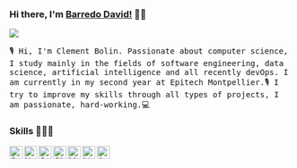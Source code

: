 ### Hi there, I'm [Barredo David!](https://github.com/ClementBolin) 👋🏽
<a href="https://www.linkedin.com/in/clement-bolin-a327ba198/?locale=en_US" target="_blank"><img src="https://img.shields.io/badge/linkedin-%230077B5.svg?&style=for-the-badge&logo=linkedin&logoColor=white"/></a>

<p aling="left"><samp>
🎙 Hi, I'm Clement Bolin. Passionate about computer science, I study mainly in the fields of software engineering, data science, artificial intelligence and all recently devOps. I am currently in my second year at Epitech Montpellier.🎙 I try to improve my skills through all types of projects, I am passionate, hard-working.💻
</samp></p>

### Skills 🧑🏾‍💻

<img align="left" alt="C++" width="23px" src="https://upload.wikimedia.org/wikipedia/commons/thumb/1/18/ISO_C%2B%2B_Logo.svg/612px-ISO_C%2B%2B_Logo.svg.png" />
<img align="left" alt="HTML" width="23px" src="https://www.vectorlogo.zone/logos/w3_html5/w3_html5-icon.svg" />
<img align="left" alt="CSS" width="23px" src="https://cdn.jsdelivr.net/npm/simple-icons@3.2.0/icons/css3.svg" />
<img align="left" alt="GitHub" width="23px" src="https://cdn.jsdelivr.net/npm/simple-icons@3.2.0/icons/github.svg" />
<img align="left" alt="MySQL" width="23px" src="https://cdn.jsdelivr.net/npm/simple-icons@3.2.0/icons/mysql.svg" />
<img align="left" alt="Linux" width="23px" src="https://www.vectorlogo.zone/logos/linux/linux-icon.svg" />
<img align="left" alt="Apple" width="23px" src="https://www.vectorlogo.zone/logos/apple/apple-icon.svg" />
<br>
<br>
